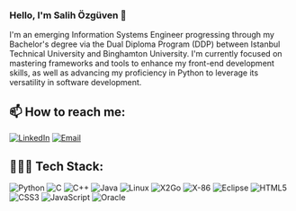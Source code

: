 ### Hello, I'm Salih Özgüven 👋
I'm an emerging Information Systems Engineer progressing through my Bachelor's degree via the Dual Diploma Program (DDP) between Istanbul Technical University and Binghamton University. I'm currently focused on mastering frameworks and tools to enhance my front-end development skills, as well as advancing my proficiency in Python to leverage its versatility in software development.
## 📫 How to reach me:
[![LinkedIn](https://img.shields.io/badge/LinkedIn-blue?style=flat-square&logo=linkedin)](https://www.linkedin.com/in/abdullah-ozguven-aa7167256/)
[![Email](https://img.shields.io/badge/Email-red?style=flat-square&logo=gmail)](mailto:abdullahsalihozguven@gmail.com)
## 👨🏻‍💻 Tech Stack: 
![Python](https://img.shields.io/badge/Python-3776AB?style=for-the-badge&logo=python&logoColor=white) ![C](https://img.shields.io/badge/C-00599C?style=for-the-badge&logo=c&logoColor=white) ![C++](https://img.shields.io/badge/C++-00599C?style=for-the-badge&logo=cplusplus&logoColor=white) ![Java](https://img.shields.io/badge/Java-007396?style=for-the-badge&logo=java&logoColor=white) ![Linux](https://img.shields.io/badge/Linux-FCC624?style=for-the-badge&logo=linux&logoColor=black) ![X2Go](https://img.shields.io/badge/X2Go-7F7F7F?style=for-the-badge&logo=x2go&logoColor=white) ![X-86](https://img.shields.io/badge/X86-0071C5?style=for-the-badge&logo=intel&logoColor=white) ![Eclipse](https://img.shields.io/badge/Eclipse-2C2255?style=for-the-badge&logo=eclipse&logoColor=white) 
![HTML5](https://img.shields.io/badge/HTML5-E34F26?style=for-the-badge&logo=html5&logoColor=white)
![CSS3](https://img.shields.io/badge/CSS3-1572B6?style=for-the-badge&logo=css3&logoColor=white)
![JavaScript](https://img.shields.io/badge/JavaScript-F7DF1E?style=for-the-badge&logo=javascript&logoColor=black)
![Oracle](https://img.shields.io/badge/Oracle-F80000?style=for-the-badge&logo=oracle&logoColor=white)




<!-- 
**aozguve1/aozguve1** is a ✨ _special_ ✨ repository because its `README.md` (this file) appears on your GitHub profile.

Here are some ideas to get you started:

- 🔭 I’m currently working on ...
- 🌱 I’m currently learning ...
- 👯 I’m looking to collaborate on ...
- 🤔 I’m looking for help with ...
- 💬 Ask me about ...
- 📫 How to reach me: ...
- 😄 Pronouns: ...
- ⚡ Fun fact: ...
-->
